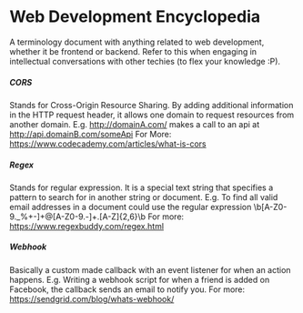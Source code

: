 # Web Development Encyclopedia
A terminology document with anything related to web development, whether it be frontend or backend. Refer to this when engaging in intellectual conversations with other techies (to flex your knowledge :P).  

##### CORS
Stands for Cross-Origin Resource Sharing. By adding additional information in the HTTP request header, it allows one domain to request resources from another domain.
E.g. http://domainA.com/ makes a call to an api at http://api.domainB.com/someApi
For More: https://www.codecademy.com/articles/what-is-cors

##### Regex
Stands for regular expression. It is a special text string that specifies a pattern to search for in another string or document.
E.g. To find all valid email addresses in a document could use the regular expression \b[A-Z0-9._%+-]+@[A-Z0-9.-]+\.[A-Z]{2,6}\b
For more: https://www.regexbuddy.com/regex.html

##### Webhook
Basically a custom made callback with an event listener for when an action happens.
E.g. Writing a webhook script for when a friend is added on Facebook, the callback sends an email to notify you.
For more: https://sendgrid.com/blog/whats-webhook/

